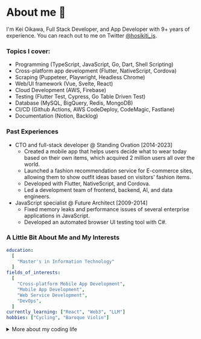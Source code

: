 # About me 👋

I'm Kei Oikawa, Full Stack Developer, and App Developer with 9+ years of experience.
You can reach out to me on Twitter [@hosikiti_js](https://twitter.com/hosikiti_js).

### Topics I cover:

- Programming (TypeScript, JavaScript, Go, Dart, Shell Scripting)
- Cross-platform app development (Flutter, NativeScript, Cordova)
- Scraping (Puppeteer, Playwright, Headless Chrome)
- Web/UI framework (Vue, Svelte, React)
- Cloud Development (AWS, Firebase)
- Testing (Flutter Test, Cypress, Go Table Driven Test)
- Database (MySQL, BigQuery, Redis, MongoDB)
- CI/CD (Github Actions, AWS CodeDeploy, CodeMagic, Fastlane)
- Documentation (Notion, Backlog)

### Past Experiences

- CTO and full-stack developer @ Standing Ovation [2014-2023]
  - Created a mobile app that helps users decide what to wear today based on their own items, which acquired 2 million users all over the world.
  - Launched a fashion recommendation service for E-commerce sites, allowing them to show outfit ideas based on visitors' fashion items.
  - Developed with Flutter, NativeScript, and Cordova.
  - Led a development team of frontend, backend, AI, and data engineers.
- JavaScript specialist @ Future Architect [2009-2014]
  - Fixed memory leaks and performance issues of several enterprise applications in JavaScript.
  - Developed an automated browser UI testing tool with C#.

### A Little Bit About Me and My Interests

```yaml
education:
  [
    "Master's in Information Technology"
  ]
fields_of_interests:
  [
    "Cross-platform Mobile App Development",
    "Mobile App Development",
    "Web Service Development",
    "DevOps",
  ]
currently_learning: ["React", "Web3", "LLM"]
hobbies: ["Cycling", "Baroque Violin"]
```

<details>
<summary>More about my coding life</summary>
<br />

![Top Langs](https://github-readme-stats.vercel.app/api/top-langs/?username=hosikiti&layout=compact&hide=css,HTML)

[![GitHub Streak](https://streak-stats.demolab.com/?user=hosikiti&theme=dark)](https://git.io/streak-stats)

</details>
